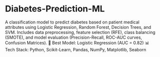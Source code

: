 # Diabetes-Prediction-ML
A classification model to predict diabetes based on patient medical attributes using Logistic Regression, Random Forest, Decision Trees, and SVM. Includes data preprocessing, feature selection (RFE), class balancing (SMOTE), and model evaluation (Precision-Recall, ROC-AUC curves, Confusion Matrices).
🚀 Best Model: Logistic Regression (AUC = 0.82)
📊 Tech Stack: Python, Scikit-Learn, Pandas, NumPy, Matplotlib, Seaborn
